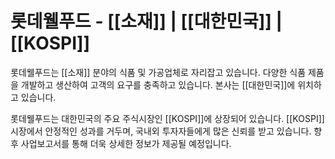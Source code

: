 # 롯데웰푸드 - [[소재]] | [[대한민국]] | [[KOSPI]]

롯데웰푸드는 [[소재]] 분야의 식품 및 가공업체로 자리잡고 있습니다. 다양한 식품 제품을 개발하고 생산하여 고객의 요구를 충족하고 있습니다. 본사는 [[대한민국]]에 위치하고 있습니다.

롯데웰푸드는 대한민국의 주요 주식시장인 [[KOSPI]]에 상장되어 있습니다. [[KOSPI]] 시장에서 안정적인 성과를 거두며, 국내외 투자자들에게 많은 신뢰를 받고 있습니다. 향후 사업보고서를 통해 더욱 상세한 정보가 제공될 예정입니다.
